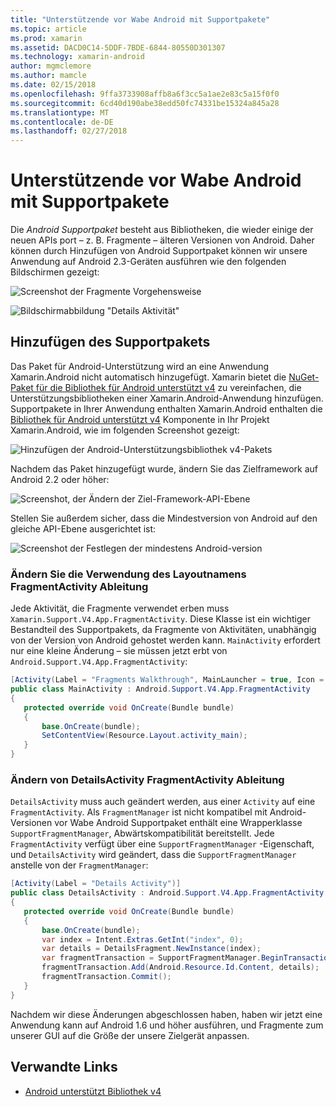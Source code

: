 ```yaml
---
title: "Unterstützende vor Wabe Android mit Supportpakete"
ms.topic: article
ms.prod: xamarin
ms.assetid: DACD0C14-5DDF-7BDE-6844-80550D301307
ms.technology: xamarin-android
author: mgmclemore
ms.author: mamcle
ms.date: 02/15/2018
ms.openlocfilehash: 9ffa3733908affb8a6f3cc5a1ae2e83c5a15f0f0
ms.sourcegitcommit: 6cd40d190abe38edd50fc74331be15324a845a28
ms.translationtype: MT
ms.contentlocale: de-DE
ms.lasthandoff: 02/27/2018
---
```

# <a name="supporting-pre-honeycomb-android-using-support-packages"></a>Unterstützende vor Wabe Android mit Supportpakete

Die *Android Supportpaket* besteht aus Bibliotheken, die wieder einige der neuen APIs port &ndash; z. B. Fragmente &ndash; älteren Versionen von Android. Daher können durch Hinzufügen von Android Supportpaket können wir unsere Anwendung auf Android 2.3-Geräten ausführen wie den folgenden Bildschirmen gezeigt:

![Screenshot der Fragmente Vorgehensweise](supporting-pre-honeycomb-images/00.png)

![Bildschirmabbildung "Details Aktivität"](supporting-pre-honeycomb-images/01.png)

<a name="Adding_the_Support_Package" />

## <a name="adding-the-support-package"></a>Hinzufügen des Supportpakets

Das Paket für Android-Unterstützung wird an eine Anwendung Xamarin.Android nicht automatisch hinzugefügt. Xamarin bietet die [NuGet-Paket für die Bibliothek für Android unterstützt v4](https://www.nuget.org/packages/Xamarin.Android.Support.v4/) zu vereinfachen, die Unterstützungsbibliotheken einer Xamarin.Android-Anwendung hinzufügen.
Supportpakete in Ihrer Anwendung enthalten Xamarin.Android enthalten die [Bibliothek für Android unterstützt v4](https://www.nuget.org/packages/Xamarin.Android.Support.v4/) Komponente in Ihr Projekt Xamarin.Android, wie im folgenden Screenshot gezeigt:

![Hinzufügen der Android-Unterstützungsbibliothek v4-Pakets](supporting-pre-honeycomb-images/02.png)

Nachdem das Paket hinzugefügt wurde, ändern Sie das Zielframework auf Android 2.2 oder höher:

![Screenshot, der Ändern der Ziel-Framework-API-Ebene](supporting-pre-honeycomb-images/03.png)

Stellen Sie außerdem sicher, dass die Mindestversion von Android auf den gleiche API-Ebene ausgerichtet ist:

![Screenshot der Festlegen der mindestens Android-version](supporting-pre-honeycomb-images/04.png)


<a name="Change_MainActivity_to_derive_from_FragmentActivity" />

### <a name="change-mainactivity-to-derive-from-fragmentactivity"></a>Ändern Sie die Verwendung des Layoutnamens FragmentActivity Ableitung

Jede Aktivität, die Fragmente verwendet erben muss `Xamarin.Support.V4.App.FragmentActivity`. Diese Klasse ist ein wichtiger Bestandteil des Supportpakets, da Fragmente von Aktivitäten, unabhängig von der Version von Android gehostet werden kann. `MainActivity` erfordert nur eine kleine Änderung – sie müssen jetzt erbt von `Android.Support.V4.App.FragmentActivity`:

```csharp
[Activity(Label = "Fragments Walkthrough", MainLauncher = true, Icon = "@drawable/launcher")]
public class MainActivity : Android.Support.V4.App.FragmentActivity
{
   protected override void OnCreate(Bundle bundle)
   {
       base.OnCreate(bundle);
       SetContentView(Resource.Layout.activity_main);
   }
}
```

<a name="Change_DetailsActivity_to_derive_from_FragmentActivity" />

### <a name="change-detailsactivity-to-derive-from-fragmentactivity"></a>Ändern von DetailsActivity FragmentActivity Ableitung

`DetailsActivity` muss auch geändert werden, aus einer `Activity` auf eine `FragmentActivity`. Als `FragmentManager` ist nicht kompatibel mit Android-Versionen vor Wabe Android Supportpaket enthält eine Wrapperklasse `SupportFragmentManager`, Abwärtskompatibilität bereitstellt. Jede `FragmentActivity` verfügt über eine `SupportFragmentManager` -Eigenschaft, und `DetailsActivity` wird geändert, dass die `SupportFragmentManager` anstelle von der `FragmentManager`:

```csharp
[Activity(Label = "Details Activity")]
public class DetailsActivity : Android.Support.V4.App.FragmentActivity
{
   protected override void OnCreate(Bundle bundle)
   {
       base.OnCreate(bundle);
       var index = Intent.Extras.GetInt("index", 0);
       var details = DetailsFragment.NewInstance(index);
       var fragmentTransaction = SupportFragmentManager.BeginTransaction(); // Notice the change from FragmentManager to SupportFragmentManager
       fragmentTransaction.Add(Android.Resource.Id.Content, details);
       fragmentTransaction.Commit();
   }
}
```

Nachdem wir diese Änderungen abgeschlossen haben, haben wir jetzt eine Anwendung kann auf Android 1.6 und höher ausführen, und Fragmente zum unserer GUI auf die Größe der unsere Zielgerät anpassen.


## <a name="related-links"></a>Verwandte Links

- [Android unterstützt Bibliothek v4](https://www.nuget.org/packages/Xamarin.Android.Support.v4)
